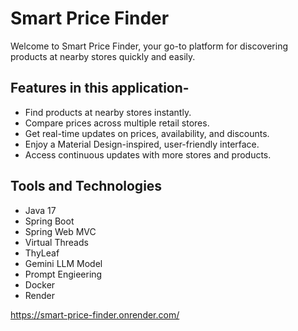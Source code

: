 # Smart Price Finder

Welcome to Smart Price Finder, your go-to platform for discovering products at nearby stores quickly and easily.

## Features in this application- 

- Find products at nearby stores instantly.
- Compare prices across multiple retail stores.
- Get real-time updates on prices, availability, and discounts.
- Enjoy a Material Design-inspired, user-friendly interface.
- Access continuous updates with more stores and products.

## Tools and Technologies
- Java 17
- Spring Boot
- Spring Web MVC
- Virtual Threads
- ThyLeaf
- Gemini LLM Model
- Prompt Engieering
- Docker
- Render


https://smart-price-finder.onrender.com/
